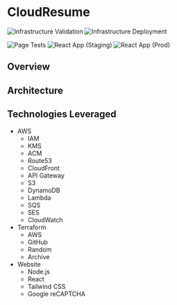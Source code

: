 # CloudResume
![Infrastructure Validation](https://github.com/RetroHazard/CloudResume/actions/workflows/infrastructure-validate.yaml/badge.svg)
![Infrastructure Deployment](https://github.com/RetroHazard/CloudResume/actions/workflows/infrastructure-deploy.yaml/badge.svg)

![Page Tests](https://github.com/RetroHazard/CloudResume/actions/workflows/website-tests.yaml/badge.svg)
![React App (Staging)](https://github.com/RetroHazard/CloudResume/actions/workflows/website-deploy-staging.yaml/badge.svg)
![React App (Prod)](https://github.com/RetroHazard/CloudResume/actions/workflows/website-deploy-production.yaml/badge.svg)


## Overview



## Architecture



## Technologies Leveraged

 + AWS
   + IAM
   + KMS
   + ACM
   + Route53
   + CloudFront
   + API Gateway
   + S3
   + DynamoDB
   + Lambda
   + SQS
   + SES
   + CloudWatch
 + Terraform
   + AWS
   + GitHub
   + Random
   + Archive
 + Website
   + Node.js
   + React
   + Tailwind CSS
   + Google reCAPTCHA